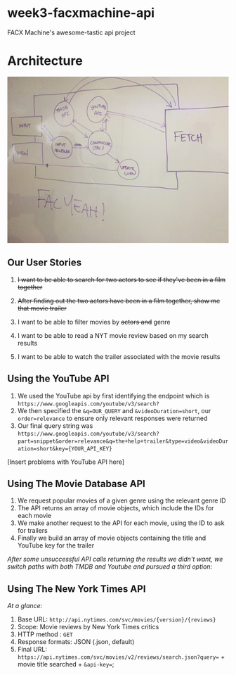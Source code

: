 # week3-facxmachine-api
FACX Machine's awesome-tastic api project

Architecture
===
![Picture of our architecture](./assets/architecture.jpg)

## Our **User Stories**
1. ~~I want to be able to search for two actors to see if they've been in a film together~~

2. ~~After finding out the two actors have been in a film together, show me that movie trailer~~

3. I want to be able to filter movies by ~~actors and~~ genre

4. I want to be able to read a NYT movie review based on my search results

5. I want to be able to watch the trailer associated with the movie results

## Using the YouTube API
1. We used the YouTube api by first identifying the endpoint which is `https://www.googleapis.com/youtube/v3/search?`
2. We then specified the `&q=OUR_QUERY` and `&videoDuration=short`, our `order=relevance` to ensure only relevant responses were returned
3. Our final query string was `https://www.googleapis.com/youtube/v3/search?part=snippet&order=relevance&q=the+help+trailer&type=video&videoDuration=short&key={YOUR_API_KEY}`

[Insert problems with YouTube API here]

## Using The Movie Database API
1. We request popular movies of a given genre using the relevant genre ID
2. The API returns an array of movie objects, which include the IDs for each movie
3. We make another request to the API for each movie, using the ID to ask for trailers
4. Finally we build an array of movie objects containing the title and YouTube key for the trailer

_After some unsuccessful API calls returning the results we didn't want, we switch paths with both TMDB and Youtube and pursued a third option:_

## Using The New York Times API
_At a glance:_
1. Base URL: `http://api.nytimes.com/svc/movies/{version}/{reviews}`
2. Scope: Movie reviews by New York Times critics
3. HTTP method : `GET`
4. Response formats: JSON (.json, default)
5. Final URL: `https://api.nytimes.com/svc/movies/v2/reviews/search.json?query=` + movie title searched + `&api-key=`;
